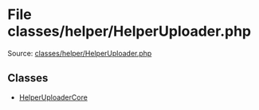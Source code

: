 File classes/helper/HelperUploader.php
=========

Source: [classes/helper/HelperUploader.php](https://github.com/PrestaShop/PrestaShop/blob/1.6.0.9/classes/helper/HelperUploader.php)


Classes
-------

* [HelperUploaderCore](class.HelperUploaderCore.md)

